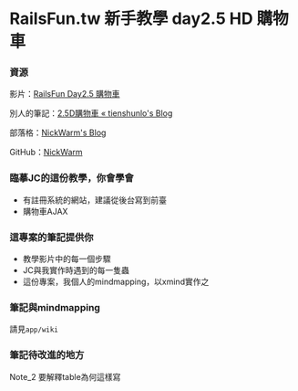 # RailsFun.tw 新手教學 day2.5 HD 購物車

###  資源

影片：[RailsFun Day2.5 購物車](https://www.youtube.com/watch?v=r2sLYTQwgtQ)

別人的筆記：[2.5D購物車 « tienshunlo's Blog](http://tienshunlo-blog.logdown.com/posts/711622-25d-shopping-cart)

部落格：[NickWarm's Blog](http://nickwarm.logdown.com/)

GitHub：[NickWarm](https://github.com/NickWarm)

### 臨摹JC的這份教學，你會學會

* 有註冊系統的網站，建議從後台寫到前臺
* 購物車AJAX

### 這專案的筆記提供你

* 教學影片中的每一個步驟
* JC與我實作時遇到的每一隻蟲
* 這份專案，我個人的mindmapping，以xmind實作之

### 筆記與mindmapping

請見`app/wiki`

### 筆記待改進的地方

Note_2 要解釋table為何這樣寫
